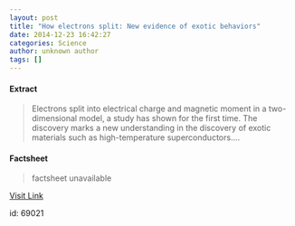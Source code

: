 ```yaml
---
layout: post
title: "How electrons split: New evidence of exotic behaviors"
date: 2014-12-23 16:42:27
categories: Science
author: unknown author
tags: []
---
```



#### Extract
>Electrons split into electrical charge and magnetic moment in a two-dimensional model, a study has shown for the first time. The discovery marks a new understanding in the discovery of exotic materials such as high-temperature superconductors....

#### Factsheet
>factsheet unavailable

[Visit Link](http://feeds.sciencedaily.com/~r/sciencedaily/~3/Np7iNhaey7o/141223114227.htm)

id:   69021


